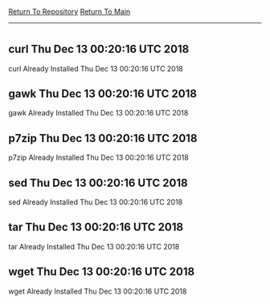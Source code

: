 [Return To Repository](https://github.com/deathbybandaid/piholeparser/)
[Return To Main](https://github.com/deathbybandaid/piholeparser/blob/master/RecentRunLogs/Mainlog.md)
____________________________________
# 
## curl Thu Dec 13 00:20:16 UTC 2018
curl Already Installed Thu Dec 13 00:20:16 UTC 2018
## gawk Thu Dec 13 00:20:16 UTC 2018
gawk Already Installed Thu Dec 13 00:20:16 UTC 2018
## p7zip Thu Dec 13 00:20:16 UTC 2018
p7zip Already Installed Thu Dec 13 00:20:16 UTC 2018
## sed Thu Dec 13 00:20:16 UTC 2018
sed Already Installed Thu Dec 13 00:20:16 UTC 2018
## tar Thu Dec 13 00:20:16 UTC 2018
tar Already Installed Thu Dec 13 00:20:16 UTC 2018
## wget Thu Dec 13 00:20:16 UTC 2018
wget Already Installed Thu Dec 13 00:20:16 UTC 2018
